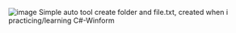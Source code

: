 ![image](https://github.com/HaiNguyen1896/C--Winform/assets/132861075/df9415ff-fc9b-4742-bdc3-de33015ad7f0)
Simple auto tool create folder and file.txt, created when i practicing/learning C#-Winform
